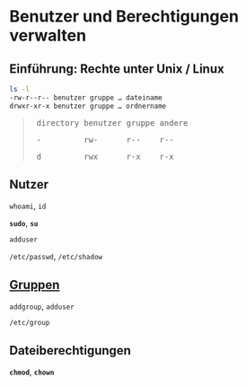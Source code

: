 # Benutzer und Berechtigungen verwalten

## Einführung: Rechte unter Unix / Linux

```bash
ls -l
-rw-r--r-- benutzer gruppe … dateiname
drwxr-xr-x benutzer gruppe … ordnername
```

> <pre> directory benutzer gruppe andere</pre>
> <pre> -         rw-      r--    r--</pre>
> <pre> d         rwx      r-x    r-x</pre>

## Nutzer

`whoami`, `id`

**`sudo`**, **`su`**

`adduser`

`/etc/passwd`, `/etc/shadow`

## [Gruppen](https://manpages.debian.org/bullseye/adduser/addgroup.8.de.html)

`addgroup`, `adduser`

`/etc/group`

## Dateiberechtigungen

**`chmod`**, **`chown`**
